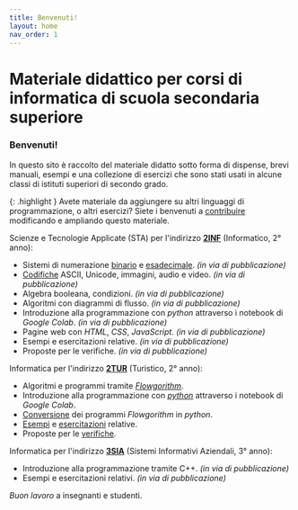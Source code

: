 ```yaml
---
title: Benvenuti!
layout: home
nav_order: 1
---
```


# Materiale didattico per corsi di informatica di scuola secondaria superiore

### Benvenuti!

In questo sito è raccolto del materiale didatto sotto forma di dispense,
brevi manuali, esempi e una collezione di esercizi che sono stati usati
in alcune classi di istituti superiori di secondo grado.

{: .highlight }
Avete materiale da aggiungere su altri linguaggi di programmazione, o altri esercizi?
Siete i benvenuti a [contribuire](contrib.md) modificando e ampliando questo materiale.

Scienze e Tecnologie Applicate (STA) per l'indirizzo **[2INF](2INF/index.md)** (Informatico, 2° anno):

- Sistemi di numerazione [binario](2INF/binario/index.md) e [esadecimale](2INF/esadecimale/index.md). _(in via di pubblicazione)_
- [Codifiche](2INF/codifiche/index.md) ASCII, Unicode, immagini, audio e video. _(in via di pubblicazione)_
- Algebra booleana, condizioni. _(in via di pubblicazione)_
- Algoritmi con diagrammi di flusso. _(in via di pubblicazione)_
- Introduzione alla programmazione con _python_ attraverso i notebook di _Google Colab_. _(in via di pubblicazione)_
- Pagine web con _HTML_, _CSS_, _JavaScript_. _(in via di pubblicazione)_
- Esempi e esercitazioni relative. _(in via di pubblicazione)_
- Proposte per le verifiche. _(in via di pubblicazione)_

Informatica per l'indirizzo **[2TUR](2TUR/index.md)** (Turistico, 2° anno):

- Algoritmi e programmi tramite _[Flowgorithm](2TUR/diagrammi/index.md)_.
- Introduzione alla programmazione con _[python](2TUR/codice/index.md)_
  attraverso i notebook di _Google Colab_.
- [Conversione](2TUR/codice/index.md#scrivere-codice-python-partendo-da-flowgorithm)
  dei programmi _Flowgorithm_ in _python_.
- [Esempi](2TUR/esempi/index.md) e [esercitazioni](2TUR/esercitazioni/index.md) relative.
- Proposte per le [verifiche](2TUR/verifiche/index.md).

Informatica per l'indirizzo **[3SIA](3SIA/index.md)** (Sistemi Informativi Aziendali, 3° anno):

- Introduzione alla programmazione tramite C++. _(in via di pubblicazione)_
- Esempi e esercitazioni relativi. _(in via di pubblicazione)_

_Buon lavoro_ a insegnanti e studenti.
